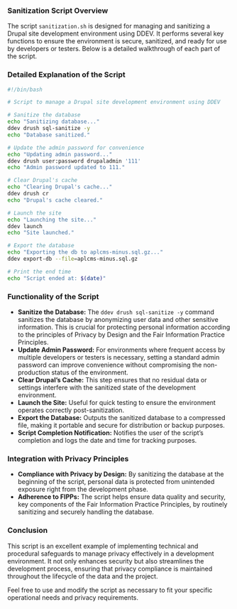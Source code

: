 ### Sanitization Script Overview
The script `sanitization.sh` is designed for managing and sanitizing a Drupal site development environment using DDEV. It performs several key functions to ensure the environment is secure, sanitized, and ready for use by developers or testers. Below is a detailed walkthrough of each part of the script.

### Detailed Explanation of the Script

```bash
#!/bin/bash

# Script to manage a Drupal site development environment using DDEV

# Sanitize the database
echo "Sanitizing database..."
ddev drush sql-sanitize -y
echo "Database sanitized."

# Update the admin password for convenience
echo "Updating admin password..."
ddev drush user:password drupaladmin '111'
echo "Admin password updated to 111."

# Clear Drupal's cache
echo "Clearing Drupal's cache..."
ddev drush cr
echo "Drupal's cache cleared."

# Launch the site
echo "Launching the site..."
ddev launch
echo "Site launched."

# Export the database
echo "Exporting the db to aplcms-minus.sql.gz..."
ddev export-db --file=aplcms-minus.sql.gz

# Print the end time
echo "Script ended at: $(date)"
```

### Functionality of the Script
- **Sanitize the Database:** The `ddev drush sql-sanitize -y` command sanitizes the database by anonymizing user data and other sensitive information. This is crucial for protecting personal information according to the principles of Privacy by Design and the Fair Information Practice Principles.
- **Update Admin Password:** For environments where frequent access by multiple developers or testers is necessary, setting a standard admin password can improve convenience without compromising the non-production status of the environment.
- **Clear Drupal’s Cache:** This step ensures that no residual data or settings interfere with the sanitized state of the development environment.
- **Launch the Site:** Useful for quick testing to ensure the environment operates correctly post-sanitization.
- **Export the Database:** Outputs the sanitized database to a compressed file, making it portable and secure for distribution or backup purposes.
- **Script Completion Notification:** Notifies the user of the script’s completion and logs the date and time for tracking purposes.

### Integration with Privacy Principles
- **Compliance with Privacy by Design:** By sanitizing the database at the beginning of the script, personal data is protected from unintended exposure right from the development phase.
- **Adherence to FIPPs:** The script helps ensure data quality and security, key components of the Fair Information Practice Principles, by routinely sanitizing and securely handling the database.

### Conclusion
This script is an excellent example of implementing technical and procedural safeguards to manage privacy effectively in a development environment. It not only enhances security but also streamlines the development process, ensuring that privacy compliance is maintained throughout the lifecycle of the data and the project.

Feel free to use and modify the script as necessary to fit your specific operational needs and privacy requirements.